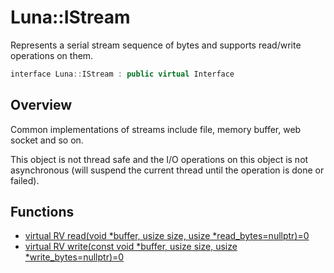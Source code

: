 # Luna::IStream
Represents a serial stream sequence of bytes and supports read/write operations on them. 

```c++
interface Luna::IStream : public virtual Interface
```

## Overview
Common implementations of streams include file, memory buffer, web socket and so on.

This object is not thread safe and the I/O operations on this object is not asynchronous (will suspend the current thread until the operation is done or failed). 

## Functions
* [virtual RV read(void *buffer, usize size, usize *read_bytes=nullptr)=0](struct_luna_1_1_i_stream_1a6a5956c629eb0bba95dc0dd89bd0abde.md)
* [virtual RV write(const void *buffer, usize size, usize *write_bytes=nullptr)=0](struct_luna_1_1_i_stream_1ae2de26864471bdff2d8f7d49ac47da39.md)
